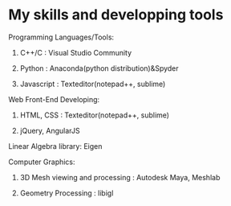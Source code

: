 # My skills and developping tools

Programming Languages/Tools:

1. C++/C : Visual Studio Community

2. Python : Anaconda(python distribution)&Spyder

3. Javascript : Texteditor(notepad++, sublime)


Web Front-End Developing:

1. HTML, CSS : Texteditor(notepad++, sublime)

2. jQuery, AngularJS


Linear Algebra library: Eigen


Computer Graphics:

1. 3D Mesh viewing and processing : Autodesk Maya, Meshlab

2. Geometry Processing : libigl
